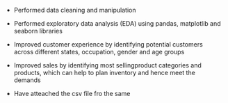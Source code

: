 - Performed data cleaning and manipulation
- Performed exploratory data analysis (EDA) using pandas, matplotlib and seaborn libraries
- Improved customer experience by identifying potential customers across different states, occupation, gender and age groups
- Improved sales by identifying most sellingproduct categories and products, which can help to plan inventory and hence meet the demands

- Have atteached the csv file fro the same
